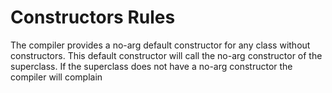 Constructors Rules
==================
The compiler provides a no-arg default constructor for any class without constructors.
This default constructor will call the no-arg constructor of the superclass.
If the superclass does not have a no-arg constructor the compiler will complain